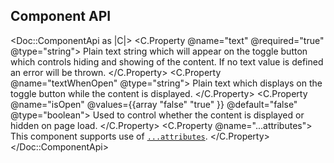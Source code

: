 ## Component API

<Doc::ComponentApi as |C|>
  <C.Property @name="text" @required="true" @type="string">
    Plain text string which will appear on the toggle button which controls hiding and showing of the content. If no text value is defined an error will be thrown.
  </C.Property>
  <C.Property @name="textWhenOpen" @type="string">
    Plain text which displays on the toggle button while the content is displayed.
  </C.Property>
  <C.Property @name="isOpen" @values={{array "false" "true" }} @default="false" @type="boolean">
    Used to control whether the content is displayed or hidden on page load.
  </C.Property>
  <C.Property @name="...attributes">
    This component supports use of [`...attributes`](https://guides.emberjs.com/release/in-depth-topics/patterns-for-components/#toc_attribute-ordering).
  </C.Property>
</Doc::ComponentApi>
